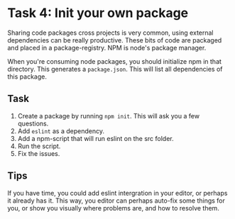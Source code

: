 # Task 4: Init your own package

Sharing code packages cross projects is very common, using external dependencies can be really productive.
These bits of code are packaged and placed in a package-registry. NPM is node's package manager.

When you're consuming node packages, you should initialize npm in that directory. This generates a `package.json`.
This will list all dependencies of this package.

## Task
1. Create a package by running `npm init`. This will ask you a few questions.
2. Add `eslint` as a dependency.
3. Add a npm-script that will run eslint on the src folder.
4. Run the script.
5. Fix the issues.

## Tips
If you have time, you could add eslint intergration in your editor, or perhaps it already has it.
This way, you editor can perhaps auto-fix some things for you, or show you visually where problems are, and how to resolve them.
